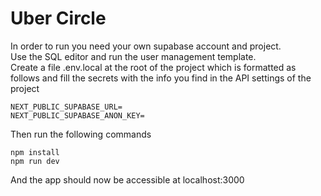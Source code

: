 # Uber Circle

In order to run you need your own supabase account and project.  
Use the SQL editor and run the user management template.  
Create a file .env.local at the root of the project which is formatted as follows and fill the secrets with the info you find in the API settings of the project
    
    NEXT_PUBLIC_SUPABASE_URL=
    NEXT_PUBLIC_SUPABASE_ANON_KEY=
    
Then run the following commands

    npm install
    npm run dev

And the app should now be accessible at localhost:3000